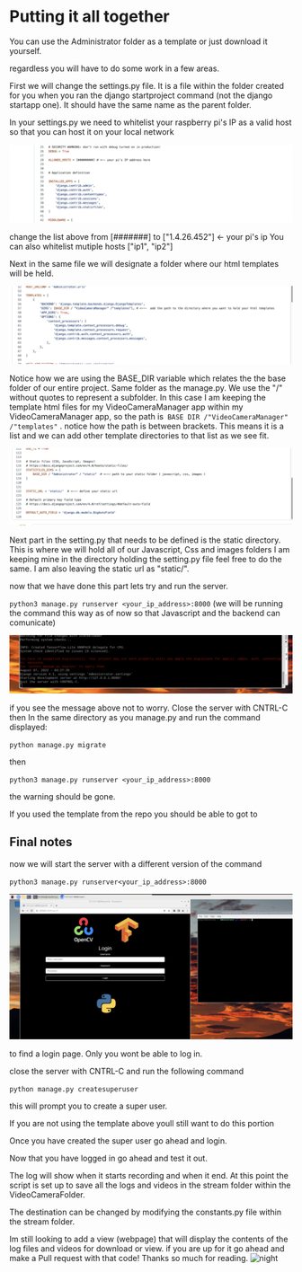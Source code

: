 # Putting it all together

You can use the Administrator folder as a template or just download it yourself.

regardless you will have to do some work in a few areas.

First we will change the settings.py file. It is a file within the folder created for you when you ran
the django startproject command (not the django startapp one). It should have the same name as the parent folder.

In your settings.py we need to whitelist your raspberry pi's IP as a valid host so that you can host it on your local network

![ip_adress](../static/ip_adress.png)

change the list above from [#######] to ["1.4.26.452"] <- your pi's ip
You can also whitelist mutiple hosts ["ip1", "ip2"]


Next in the same file we will designate a folder where our html templates will be held.

![templates_directory](../static/templates_directory.png)

Notice how we are using the BASE_DIR variable which relates the the base folder of our entire project.
Same folder as the manage.py. We use the "/"  without quotes to represent a subfolder. In this case I am keeping the template html files
for my VideoCameraManager app within my VideoCameraManager app, so the path is` BASE DIR /"VideoCameraManager" /"templates"` .
notice how the path is between brackets. This means it is a list and we can add other template directories to that list as we see fit.

![static_dir](../static/static_dir.png)

Next part in the setting.py that needs to be defined is the static directory. This is where we will hold all of our Javascript, Css and images folders
I am keeping mine in the directory holding the setting.py file feel free to do the same. I am also leaving the static url as "static/".

now that we have done this part lets try and run the server.

`python3 manage.py runserver <your_ip_address>:8000` (we will be running the command this way as of now so that Javascript and the backend can comunicate)

![make_migrations](../static/make_migrations.png)

if you see the message above not to worry.
Close the server with CNTRL-C then
In the same directory as you manage.py and run the command displayed:

`python manage.py migrate`

then

`python3 manage.py runserver <your_ip_address>:8000`

the warning should be gone.

If you used the template from the repo you should be able to got to 


## Final notes

now we will start the server with a different version of the command

`python3 manage.py runserver<your_ip_address>:8000`

![login_page](../static/login_page.png)

to find a login page. Only you wont be able to log in.

close the server with CNTRL-C and run the following command

`python manage.py createsuperuser`

this will prompt you to create a super user. 

If you are not using the template above youll still want to do this portion

Once you have created the super user go ahead and login.

Now that you have logged in go ahead and test it out.

The log will show when it starts recording and when it end. At this point the script is set up to
save all the logs and videos in the stream folder within the VideoCameraFolder.

The destination can be changed by modifying the constants.py file within the stream folder.

Im still looking to add a view (webpage) that will display the contents of the log files and videos for download or view.
if you are up for it go ahead and make a Pull request with that code! 
Thanks so much for reading.
![night](../static/night.gif)
